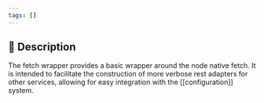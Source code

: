 ```yaml
---
tags: []
---
```

## 📝 Description

The fetch wrapper provides a basic wrapper around the node native fetch. It is intended to facilitate the construction of more verbose rest adapters for other services, allowing for easy integration with the [[configuration]] system.